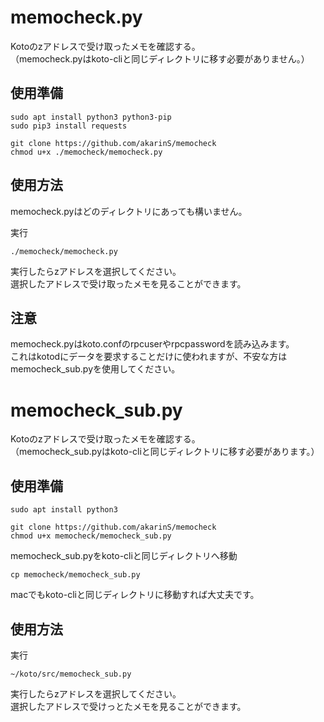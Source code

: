 memocheck.py
==========

Kotoのzアドレスで受け取ったメモを確認する。  
（memocheck.pyはkoto-cliと同じディレクトリに移す必要がありません。）

使用準備
----------

    sudo apt install python3 python3-pip
    sudo pip3 install requests

    git clone https://github.com/akarinS/memocheck
    chmod u+x ./memocheck/memocheck.py

使用方法
----------

memocheck.pyはどのディレクトリにあっても構いません。

実行

    ./memocheck/memocheck.py

実行したらzアドレスを選択してください。  
選択したアドレスで受け取ったメモを見ることができます。  

注意
---------

memocheck.pyはkoto.confのrpcuserやrpcpasswordを読み込みます。  
これはkotodにデータを要求することだけに使われますが、不安な方はmemocheck_sub.pyを使用してください。
  
  
memocheck_sub.py
==========

Kotoのzアドレスで受け取ったメモを確認する。  
（memocheck_sub.pyはkoto-cliと同じディレクトリに移す必要があります。）

使用準備
----------

    sudo apt install python3

    git clone https://github.com/akarinS/memocheck
    chmod u+x memocheck/memocheck_sub.py

memocheck_sub.pyをkoto-cliと同じディレクトリへ移動

    cp memocheck/memocheck_sub.py 
    
macでもkoto-cliと同じディレクトリに移動すれば大丈夫です。


使用方法
----------

実行

    ~/koto/src/memocheck_sub.py

実行したらzアドレスを選択してください。  
選択したアドレスで受けっとたメモを見ることができます。

